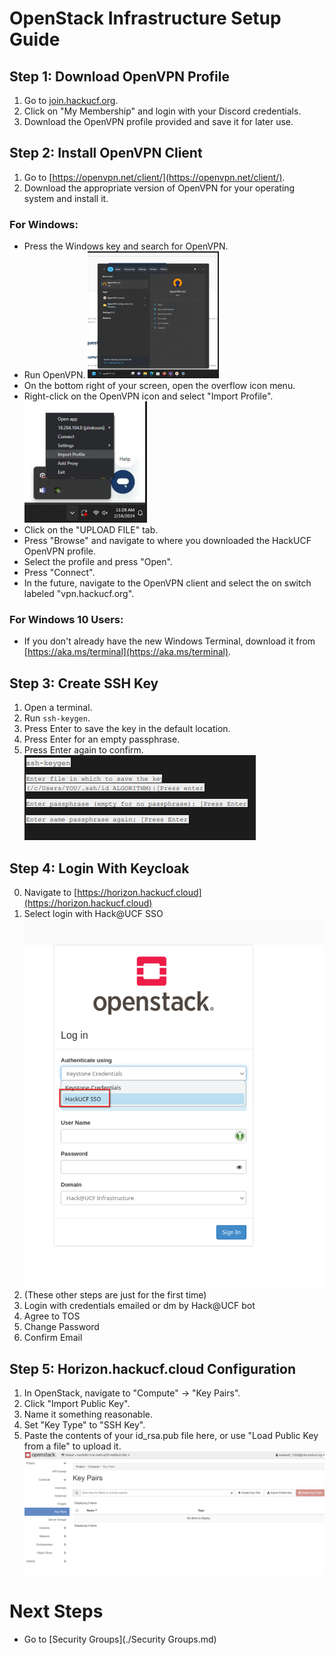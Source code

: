 # OpenStack Infrastructure Setup Guide

## Step 1: Download OpenVPN Profile

1. Go to [join.hackucf.org](https://join.hackucf.org).
2. Click on "My Membership" and login with your Discord credentials.
3. Download the OpenVPN profile provided and save it for later use.

## Step 2: Install OpenVPN Client

1. Go to [https://openvpn.net/client/](https://openvpn.net/client/).
2. Download the appropriate version of OpenVPN for your operating system and install it.
   
### For Windows:
   
   - Press the Windows key and search for OpenVPN.
   - Run OpenVPN.
   ![alt text](<../img/Run Openvpn.png>)
   - On the bottom right of your screen, open the overflow icon menu.
   - Right-click on the OpenVPN icon and select "Import Profile".
   ![alt text](<../img/Import profile.png>)
   - Click on the "UPLOAD FILE" tab.
   - Press "Browse" and navigate to where you downloaded the HackUCF OpenVPN profile.
   - Select the profile and press "Open".
   - Press "Connect".
   - In the future, navigate to the OpenVPN client and select the on switch labeled "vpn.hackucf.org".
   
### For Windows 10 Users:
   
   - If you don't already have the new Windows Terminal, download it from [https://aka.ms/terminal](https://aka.ms/terminal).

## Step 3: Create SSH Key

1. Open a terminal.
2. Run `ssh-keygen`.
3. Press Enter to save the key in the default location.
4. Press Enter for an empty passphrase.
5. Press Enter again to confirm.
![alt text](<../img/ssh KeyGen.png>)

## Step 4: Login With Keycloak
0. Navigate to [https://horizon.hackucf.cloud](https://horizon.hackucf.cloud)
1. Select login with Hack@UCF SSO
![alt text](<../img/Login With SSO.png>)
2. (These other steps are just for the first time)
3. Login with credentials emailed or dm by Hack@UCF bot
4. Agree to TOS
5. Change Password
6. Confirm Email

## Step 5: Horizon.hackucf.cloud Configuration

1. In OpenStack, navigate to "Compute" -> "Key Pairs".
2. Click "Import Public Key".
3. Name it something reasonable.
4. Set "Key Type" to "SSH Key".
5. Paste the contents of your id_rsa.pub file here, or use "Load Public Key from a file" to upload it.
![alt text](<../img/Key pairs Page.png>)

# Next Steps

- Go to [Security Groups](./Security Groups.md)
